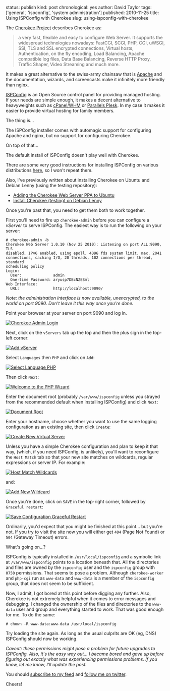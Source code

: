 status: publish
kind: post
chronological: yes
author: David Taylor
tags: ['general', 'ispconfig', 'system administration']
published: 2010-11-25
title: Using ISPConfig with Cherokee
slug: using-ispconfig-with-cherokee

The [Cherokee Project](http://www.cherokee-project.com/) describes Cherokee as:

> a very fast, flexible and easy to configure Web Server. It supports the widespread technologies nowadays: FastCGI, SCGI, PHP, CGI, uWSGI, SSI, TLS and SSL encrypted connections, Virtual hosts, Authentication, on the fly encoding, Load Balancing, Apache compatible log files, Data Base Balancing, Reverse HTTP Proxy, Traffic Shaper, Video Streaming and much more.

It makes a great alternative to the swiss-army chainsaw that is [Apache](http://www.apache.org) and the documentation, wizards, and screencasts make it infinitely more friendly than [nginx](http://nginx.net).

[ISPConfig](http://www.ispconfig.org/) is an Open Source control panel for providing managed hosting. If your needs are simple enough, it makes a decent alternative to heavyweights such as [cPanel/WHM](http://www.cpanel.net/) or [Parallels Plesk](http://www.parallels.com/plesk/). In my case it makes it easier to provide virtual hosting for family members.

The thing is...

The ISPConfig installer comes with automagic support for configuring Apache and nginx, but no support for configuring Cherokee.

On top of that...

The default install of ISPConfig doesn't play well with Cherokee.

There are some very good instructions for installing ISPConfig on various distributions [here](http://www.ispconfig.org/ispconfig-3/documentation/), so I won't repeat them.

Also, I've previously written about installing Cherokee on Ubuntu and Debian Lenny (using the testing repository):

  * [Adding the Cherokee Web Server PPA to Ubuntu](http://www.cloudartisan.com/2010/11/adding-the-cherokee-web-server-ppa-to-ubuntu/)
  * [Install Cherokee (testing) on Debian Lenny](http://www.cloudartisan.com/2010/10/install-cherokee-testing-on-debian-lenny/)
  
Once you're past that, you need to get them both to work together.

First you'll need to fire up `cherokee-admin` before you can configure a _vServer_ to serve ISPConfig. The easiest way is to run the following on your server:


    # cherokee-admin -b
    Cherokee Web Server 1.0.10 (Nov 25 2010): Listening on port ALL:9090, TLS
    disabled, IPv6 enabled, using epoll, 4096 fds system limit, max. 2041
    connections, caching I/O, 20 threads, 102 connections per thread, standard
    scheduling policy  
    Login:
      User:              admin
      One-time Password: aryusp7DBcNZESml  
    Web Interface:
      URL:               http://localhost:9090/

  
_Note: the administration interface is now available, unencrypted, to the world on port 9090. Don't leave it this way once you're done._

Point your browser at your server on port 9090 and log in.

[![Cherokee Admin Login](http://www.cloudartisan.com/wp-content/uploads/2010/11/Cherokee-Admin-Login-300x160.png)](http://www.cloudartisan.com/wp-content/uploads/2010/11/Cherokee-Admin-Login.png)

Next, click on the `vServers` tab up the top and then the plus sign in the top-left corner:

[![Add vServer](http://www.cloudartisan.com/wp-content/uploads/2010/11/Add-vServer.png)](http://www.cloudartisan.com/wp-content/uploads/2010/11/Add-vServer.png)

Select `Languages` then `PHP` and click on `Add`:

[![Select Language PHP](http://www.cloudartisan.com/wp-content/uploads/2010/11/Select-Language-PHP-300x189.png)](http://www.cloudartisan.com/wp-content/uploads/2010/11/Select-Language-PHP.png)

Then click `Next`:

[![Welcome to the PHP Wizard](http://www.cloudartisan.com/wp-content/uploads/2010/11/Welcome-to-the-PHP-Wizard-300x129.png)](http://www.cloudartisan.com/wp-content/uploads/2010/11/Welcome-to-the-PHP-Wizard.png)

Enter the document root (probably `/var/www/ispconfig` unless you strayed from the recommended default when installing ISPConfig) and click `Next`:

[![Document Root](http://www.cloudartisan.com/wp-content/uploads/2010/11/Document-Root-300x140.png)](http://www.cloudartisan.com/wp-content/uploads/2010/11/Document-Root.png)

Enter your hostname, choose whether you want to use the same logging configuration as an existing site, then click `Create`:

[![Create New Virtual Server](http://www.cloudartisan.com/wp-content/uploads/2010/11/Create-New-Virtual-Server-300x173.png)](http://www.cloudartisan.com/wp-content/uploads/2010/11/Create-New-Virtual-Server.png)

Unless you have a simple Cherokee configuration and plan to keep it that way, (which, if you need ISPConfig, is unlikely), you'll want to reconfigure the `Host Match` tab so that your new site matches on wildcards, regular expressions or server IP. For example:

[![Host Match Wildcards](http://www.cloudartisan.com/wp-content/uploads/2010/11/Host-Match-Wildcards-300x141.png)](http://www.cloudartisan.com/wp-content/uploads/2010/11/Host-Match-Wildcards.png)

and:

[![Add New Wildcard](http://www.cloudartisan.com/wp-content/uploads/2010/11/Add-New-Wildcard-300x139.png)](http://www.cloudartisan.com/wp-content/uploads/2010/11/Add-New-Wildcard.png)

Once you're done, click on `SAVE` in the top-right corner, followed by `Graceful restart`:

[![Save Configuration Graceful Restart](http://www.cloudartisan.com/wp-content/uploads/2010/11/Save-Configuration-Graceful-Restart-300x97.png)](http://www.cloudartisan.com/wp-content/uploads/2010/11/Save-Configuration-Graceful-Restart.png)

Ordinarily, you'd expect that you might be finished at this point... but you're not. If you try to visit the site now you will either get `404` (Page Not Found) or `504` (Gateway Timeout) errors.

What's going on...?

ISPConfig is typically installed in `/usr/local/ispconfig` and a symbolic link at `/var/www/ispconfig` points to a location beneath that. All the directories and files are owned by the `ispconfig` user and the `ispconfig` group with `0750` permissions. That seems to pose a problem. Although `cherokee-worker` and `php-cgi` run as `www-data` and `www-data` is a member of the `ispconfig` group, that does not seem to be sufficient.

Now, I admit, I got bored at this point before digging any further. Also, Cherokee is not extremely helpful when it comes to error messages and debugging. I changed the ownership of the files and directories to the `www- data` user and group and everything started to work. That was good enough for me. To do the same:


    # chown -R www-data:www-data /usr/local/ispconfig


Try loading the site again. As long as the usual culprits are OK (eg, DNS) ISPConfig should now be working.

_Caveat: these permissions might pose a problem for future upgrades to ISPConfig. Also, it's the easy way out... I became bored and gave up before figuring out exactly what was experiencing permissions problems. If you know, let me know, I'll update the post._

You should [subscribe to my feed](http://www.cloudartisan.com/feed/) and [follow me on twitter](http://twitter.com/davidltaylor).

Cheers!
